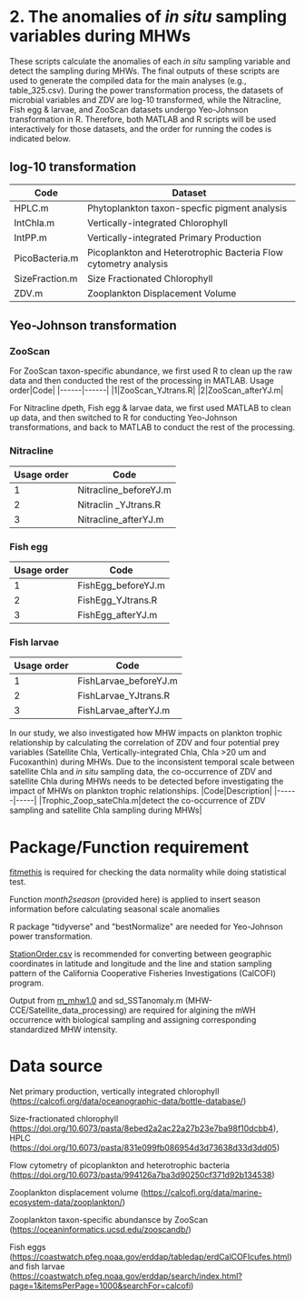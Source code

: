 # 2.	The anomalies of _in situ_ sampling variables during MHWs
  These scripts calculate the anomalies of each _in situ_ sampling variable and detect the sampling during MHWs. The final outputs of these scripts are used to generate the compiled data for the main analyses (e.g., table_325.csv). During the power transformation process, the datasets of microbial variables and ZDV are log-10 transformed, while the Nitracline, Fish egg & larvae, and ZooScan datasets undergo Yeo-Johnson transformation in R. Therefore, both MATLAB and R scripts will be used interactively for those datasets, and the order for running the codes is indicated below.
## log-10 transformation
|Code|Dataset|
|------|-----|
|HPLC.m|Phytoplankton taxon-specfic pigment analysis|
|IntChla.m|Vertically-integrated Chlorophyll|
|IntPP.m|Vertically-integrated Primary Production|
|PicoBacteria.m|Picoplankton and Heterotrophic Bacteria Flow cytometry analysis|
|SizeFraction.m|Size Fractionated Chlorophyll|
|ZDV.m|Zooplankton Displacement Volume|
## Yeo-Johnson transformation
### ZooScan
For ZooScan taxon-specific abundance, we first used R to clean up the raw data and then conducted the rest of the processing in MATLAB.
Usage order|Code|
|------|------|
|1|ZooScan_YJtrans.R|
|2|ZooScan_afterYJ.m|

For Nitracline dpeth, Fish egg & larvae data, we first used MATLAB to clean up data, and then switched to R for conducting Yeo-Johnson transformations, and back to MATLAB to conduct the rest of the processing.
### Nitracline
|Usage order|Code|
|------|------|
|1|Nitracline_beforeYJ.m|
|2|Nitraclin _YJtrans.R|
|3|Nitracline_afterYJ.m|
### Fish egg
|Usage order|Code|
|------|------|
|1|FishEgg_beforeYJ.m|
|2|FishEgg_YJtrans.R|
|3|FishEgg_afterYJ.m|
### Fish larvae
|Usage order|Code|
|------|------|
|1|FishLarvae_beforeYJ.m|
|2|FishLarvae_YJtrans.R|
|3|FishLarvae_afterYJ.m|

In our study, we also investigated how MHW impacts on plankton trophic relationship by calculating the correlation of ZDV and four potential prey variables (Satellite Chla, Vertically-integrated Chla, Chla >20 um and Fucoxanthin) during MHWs. Due to the inconsistent temporal scale between satellite Chla and _in situ_ sampling data, the co-occurrence of ZDV and satellite Chla during MHWs needs to be detected before investigating the impact of MHWs on plankton trophic relationships.
|Code|Description|
|------|-----|
|Trophic_Zoop_sateChla.m|detect the co-occurrence of ZDV sampling and satellite Chla sampling during MHWs|

# Package/Function requirement

[fitmethis](https://github.com/quitadal/EPINETLAB/blob/master/EPINETLAB/fitmethis.m) is required for checking the data normality while doing statistical test.

Function _month2season_ (provided here) is applied to insert season information before calculating seasonal scale anomalies

R package "tidyverse" and "bestNormalize" are needed for Yeo-Johnson power transformation.

[StationOrder.csv](https://calcofi.org/sampling-info/station-positions/) is recommended for converting between geographic coordinates in latitude and longitude and the line and station sampling pattern of the California Cooperative Fisheries Investigations (CalCOFI) program.

Output from [m_mhw1.0](https://github.com/ZijieZhaoMMHW/m_mhw1.0?tab=readme-ov-file) and sd_SSTanomaly.m (MHW-CCE/Satellite_data_processing) are required for algining the mWH occurrence with biological sampling and assigning corresponding standardized MHW intensity.

# Data source
Net primary production, vertically integrated chlorophyll (https://calcofi.org/data/oceanographic-data/bottle-database/)

Size-fractionated chlorophyll (https://doi.org/10.6073/pasta/8ebed2a2ac22a27b23e7ba98f10dcbb4), HPLC (https://doi.org/10.6073/pasta/831e099fb086954d3d73638d33d3dd05)

Flow cytometry of picoplankton and heterotrophic bacteria (https://doi.org/10.6073/pasta/994126a7ba3d90250cf371d92b134538)

Zooplankton displacement volume (https://calcofi.org/data/marine-ecosystem-data/zooplankton/)

Zooplankton taxon-specific abundansce by ZooScan (https://oceaninformatics.ucsd.edu/zooscandb/)

Fish eggs (https://coastwatch.pfeg.noaa.gov/erddap/tabledap/erdCalCOFIcufes.html) and fish larvae (https://coastwatch.pfeg.noaa.gov/erddap/search/index.html?page=1&itemsPerPage=1000&searchFor=calcofi)
